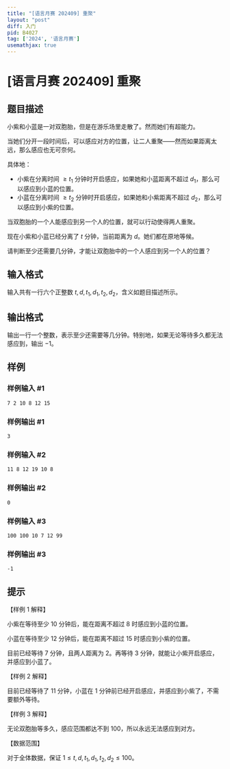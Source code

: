 ```yaml
---
title: "[语言月赛 202409] 重聚"
layout: "post"
diff: 入门
pid: B4027
tag: ['2024', '语言月赛']
usemathjax: true
---
```


# [语言月赛 202409] 重聚
## 题目描述

小紫和小蓝是一对双胞胎，但是在游乐场里走散了。然而她们有超能力。

当她们分开一段时间后，可以感应对方的位置，让二人重聚——然而如果距离太远，那么感应也无可奈何。

具体地：
- 小紫在分离时间 $\ge t_1$ 分钟时开启感应，如果她和小蓝距离不超过 $d_1$，那么可以感应到小蓝的位置。
- 小蓝在分离时间 $\ge t_2$ 分钟时开启感应，如果她和小紫距离不超过 $d_2$，那么可以感应到小紫的位置。

当双胞胎的一个人能感应到另一个人的位置，就可以行动使得两人重聚。

现在小紫和小蓝已经分离了 $t$ 分钟，当前距离为 $d$。她们都在原地等候。

请判断至少还需要几分钟，才能让双胞胎中的一个人感应到另一个人的位置？
## 输入格式

输入共有一行六个正整数 $t,d,t_1,d_1,t_2,d_2$，含义如题目描述所示。
## 输出格式

输出一行一个整数，表示至少还需要等几分钟。特别地，如果无论等待多久都无法感应到，输出 $-1$。
## 样例

### 样例输入 #1
```
7 2 10 8 12 15

```
### 样例输出 #1
```
3

```
### 样例输入 #2
```
11 8 12 19 10 8

```
### 样例输出 #2
```
0

```
### 样例输入 #3
```
100 100 10 7 12 99

```
### 样例输出 #3
```
-1

```
## 提示

【样例 1 解释】

小紫在等待至少 $10$ 分钟后，能在距离不超过 $8$ 时感应到小蓝的位置。

小蓝在等待至少 $12$ 分钟后，能在距离不超过 $15$ 时感应到小紫的位置。

目前已经等待 $7$ 分钟，且两人距离为 $2$。再等待 $3$ 分钟，就能让小紫开启感应，并感应到小蓝了。

【样例 2 解释】

目前已经等待了 $11$ 分钟，小蓝在 $1$ 分钟前已经开启感应，并感应到小紫了，不需要额外等待。

【样例 3 解释】

无论双胞胎等多久，感应范围都达不到 $100$，所以永远无法感应到对方。

【数据范围】

对于全体数据，保证 $1\le t,d,t_1,d_1,t_2,d_2 \le 100$。
